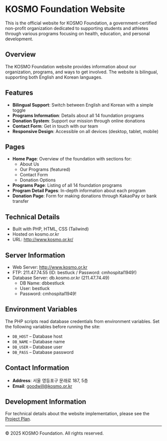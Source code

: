 # KOSMO Foundation Website

This is the official website for KOSMO Foundation, a government-certified non-profit organization dedicated to supporting students and athletes through various programs focusing on health, education, and personal development.

## Overview

The KOSMO Foundation website provides information about our organization, programs, and ways to get involved. The website is bilingual, supporting both English and Korean languages.

## Features

- **Bilingual Support**: Switch between English and Korean with a simple toggle
- **Programs Information**: Details about all 14 foundation programs
- **Donation System**: Support our mission through online donations
- **Contact Form**: Get in touch with our team
- **Responsive Design**: Accessible on all devices (desktop, tablet, mobile)

## Pages

- **Home Page**: Overview of the foundation with sections for:
  - About Us
  - Our Programs (featured)
  - Contact Form
  - Donation Options
- **Programs Page**: Listing of all 14 foundation programs
- **Program Detail Pages**: In-depth information about each program
- **Donation Page**: Form for making donations through KakaoPay or bank transfer

## Technical Details

- Built with PHP, HTML, CSS (Tailwind)
- Hosted on kosmo.or.kr
- URL: http://www.kosmo.or.kr/
## Server Information
- Web Server: http://www.kosmo.or.kr
- FTP: 211.47.74.55 (ID: bestluck / Password: cmhospital1949!)
- Database Server: db.kosmo.or.kr (211.47.74.49)
  - DB Name: dbbestluck
  - User: bestluck
  - Password: cmhospital1949!

## Environment Variables

The PHP scripts read database credentials from environment variables. Set the
following variables before running the site:

- `DB_HOST` – Database host
- `DB_NAME` – Database name
- `DB_USER` – Database user
- `DB_PASS` – Database password

## Contact Information

- **Address**: 서울 영등포구 문래로 187, 5층
- **Email**: goodwill@kosmo.or.kr

## Development Information

For technical details about the website implementation, please see the [Project Plan](docs/project_plan.md).

---

© 2025 KOSMO Foundation. All rights reserved.
